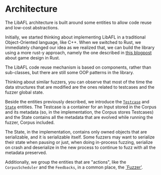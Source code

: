 # Architecture

The LibAFL architecture is built around some entities to allow code reuse and low-cost abstractions.

Initially, we started thinking about implementing LibAFL in a traditional Object-Oriented language, like C++. When we switched to Rust, we immediately changed our idea as we realized that, we can build the library using a more rust-y approach, namely the one described in [this blogpost](https://kyren.github.io/2018/09/14/rustconf-talk.html) about game design in Rust.

The LibAFL code reuse mechanism is based on components, rather than sub-classes, but there are still some OOP patterns in the library.

Thinking about similar fuzzers, you can observe that most of the time the data structures that are modified are the ones related to testcases and the fuzzer global state.

Beside the entities previously described, we introduce the [`Testcase`](https://docs.rs/libafl/0.6/libafl/corpus/testcase/struct.Testcase.html) and [`State`](https://docs.rs/libafl/0.6/libafl/state/struct.StdState.html) entities. The Testcase is a container for an Input stored in the Corpus and its metadata (so, in the implementation, the Corpus stores Testcases) and the State contains all the metadata that are evolved while running the fuzzer, Corpus included.

The State, in the implementation, contains only owned objects that are serializable, and it is serializable itself. Some fuzzers may want to serialize their state when pausing or just, when doing in-process fuzzing, serialize on crash and deserialize in the new process to continue to fuzz with all the metadata preserved.

Additionally, we group the entities that are "actions", like the `CorpusScheduler` and the `Feedbacks`, in a common place, the [`Fuzzer'](https://docs.rs/libafl/*/libafl/fuzzer/struct.StdFuzzer.html).
